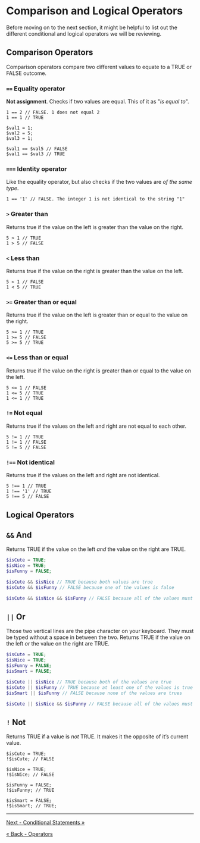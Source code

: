 # Comparison and Logical Operators
Before moving on to the next section, it might be helpful to list out the different conditional and logical operators we will be reviewing.

## Comparison Operators
Comparison operators compare two different values to equate to a TRUE or FALSE outcome.

### `==` Equality operator
**Not assignment**.  Checks if two values are equal.  This of it as "_is equal to_".

```
1 == 2 // FALSE. 1 does not equal 2
1 == 1 // TRUE

$val1 = 1;
$val2 = 5;
$val3 = 1;

$val1 == $val5 // FALSE
$val1 == $val3 // TRUE
```

### `===` Identity operator
Like the equality operator, but also checks if the two values are _of the same type_.

```
1 == '1' // FALSE. The integer 1 is not identical to the string "1"
```

### `>` Greater than
Returns true if the value on the left is greater than the value on the right.

```
5 > 1 // TRUE
1 > 5 // FALSE
```

### `<` Less than
Returns true if the value on the right is greater than the value on the left.

```
5 < 1 // FALSE
1 < 5 // TRUE
```

### `>=` Greater than or equal
Returns true if the value on the left is greater than or equal to the value on the right.

```
5 >= 1 // TRUE
1 >= 5 // FALSE
5 >= 5 // TRUE
```

### `<=` Less than or equal
Returns true if the value on the right is greater than or equal to the value on the left.

```
5 <= 1 // FALSE
1 <= 5 // TRUE
1 <= 1 // TRUE
```

### `!=` Not equal
Returns true if the values on the left and right are not equal to each other.

```
5 != 1 // TRUE
1 != 1 // FALSE
5 != 5 // FALSE
```

### `!==` Not identical
Returns true if the values on the left and right are not identical.

```
5 !== 1 // TRUE
1 !== '1' // TRUE
5 !== 5 // FALSE
```

## Logical Operators

## `&&` And
Returns TRUE if the value on the left _and_ the value on the right are
TRUE.

```php
$isCute = TRUE;
$isNice = TRUE;
$isFunny = FALSE;

$isCute && $isNice // TRUE because both values are true
$isCute && $isFunny // FALSE because one of the values is false

$isCute && $isNice && $isFunny // FALSE because all of the values must be true
```

## `||` Or
Those two vertical lines are the pipe character on your keyboard. They
must be typed without a space in between the two. Returns TRUE if the value on the left _or_ the value on the right are TRUE.

```php
$isCute = TRUE;
$isNice = TRUE;
$isFunny = FALSE;
$isSmart = FALSE;

$isCute || $isNice // TRUE because both of the values are true
$isCute || $isFunny // TRUE because at least one of the values is true
$isSmart || $isFunny // FALSE because none of the values are trues

$isCute || $isNice && $isFunny // FALSE because all of the values must be true
```

## `!` Not
Returns TRUE if a value is _not_ TRUE. It makes it the opposite of it’s current value.

```
$isCute = TRUE;
!$isCute; // FALSE

$isNice = TRUE;
!$isNice; // FALSE

$isFunny = FALSE;
!$isFunny; // TRUE

$isSmart = FALSE;
!$isSmart; // TRUE;
```


___

[Next - Conditional Statements »](4-Conditionals.md)

[« Back - Operators](2-Operators.md)
